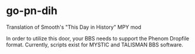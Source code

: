 # go-pn-dih
Translation of Smooth's "This Day in History" MPY mod 

In order to utilize this door, your BBS needs to support the Phenom Dropfile format. 
Currently, scripts exist for MYSTIC and TALISMAN BBS software.
